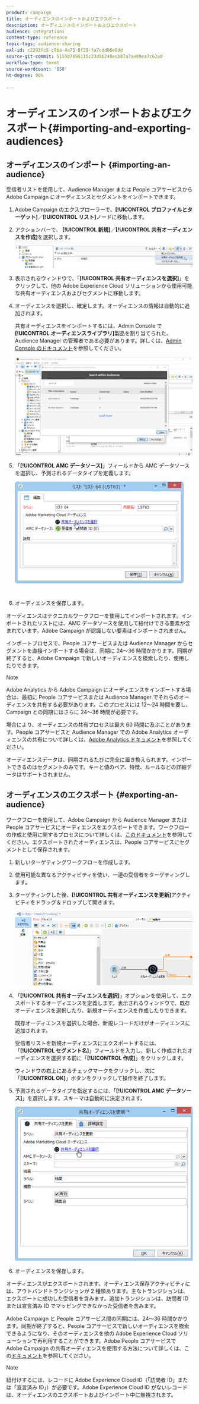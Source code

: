 ```yaml
---
product: campaign
title: オーディエンスのインポートおよびエクスポート
description: オーディエンスのインポートおよびエクスポート
audience: integrations
content-type: reference
topic-tags: audience-sharing
exl-id: c2293fc5-c9ba-4a73-8f39-fa7cdd06e8dd
source-git-commit: 515587695115c23d9b248ecb87a7ae89ea7c62a0
workflow-type: tm+mt
source-wordcount: '658'
ht-degree: 98%

---
```


# オーディエンスのインポートおよびエクスポート{#importing-and-exporting-audiences}

## オーディエンスのインポート {#importing-an-audience}

受信者リストを使用して、Audience Manager または People コアサービスから Adobe Campaign にオーディエンスとセグメントをインポートできます。

1. Adobe Campaign のエクスプローラーで、**[!UICONTROL プロファイルとターゲット]**／**[!UICONTROL リスト]**&#x200B;ノードに移動します。
1. アクションバーで、 **[!UICONTROL 新規]**／**[!UICONTROL 共有オーディエンスを作成]**&#x200B;を選択します。

   ![](assets/aam_import_audience.png)

1. 表示されるウィンドウで、「**[!UICONTROL 共有オーディエンスを選択]**」をクリックして、他の Adobe Experience Cloud ソリューションから使用可能な共有オーディエンスおよびセグメントに移動します。
1. オーディエンスを選択し、確定します。オーディエンスの情報は自動的に追加されます。

   共有オーディエンスをインポートするには、Admin Console で&#x200B;**[!UICONTROL オーディエンスライブラリ]**&#x200B;製品を割り当てられた、Audience Manager の管理者である必要があります。詳しくは、[Admin Console のドキュメント](https://helpx.adobe.com/jp/enterprise/managing/user-guide.html)を参照してください。

   ![](assets/aam_import_audience_3.png)

1. 「**[!UICONTROL AMC データソース]**」フィールドから AMC データソースを選択し、予測されるデータタイプを定義します。

   ![](assets/aam_import_audience_2.png)

1. オーディエンスを保存します。

オーディエンスはテクニカルワークフローを使用してインポートされます。インポートされたリストには、AMC データソースを使用して紐付けできる要素が含まれています。Adobe Campaign が認識しない要素はインポートされません。

インポートプロセスで、People コアサービスまたは Audience Manager からセグメントを直接インポートする場合は、同期に 24～36 時間かかります。同期が終了すると、Adobe Campaign で新しいオーディエンスを検索したり、使用したりできます。

>[!NOTE]
>
>Adobe Analytics から Adobe Campaign にオーディエンスをインポートする場合は、最初に People コアサービスまたは Audience Manager でそれらのオーディエンスを共有する必要があります。このプロセスには 12～24 時間を要し、Campaign との同期にはさらに 24～36 時間が必要です。
>
>場合により、オーディエンスの共有プロセスは最大 60 時間に及ぶことがあります。People コアサービスと Audience Manager での Adobe Analytics オーディエンスの共有について詳しくは、[Adobe Analytics ドキュメント](https://experienceleague.adobe.com/docs/analytics/components/segmentation/segmentation-workflow/seg-publish.html?lang=ja)を参照してください。

オーディエンスデータは、同期されるたびに完全に置き換えられます。インポートできるのはセグメントのみです。キーと値のペア、特徴、ルールなどの詳細データはサポートされません。

## オーディエンスのエクスポート {#exporting-an-audience}

ワークフローを使用して、Adobe Campaign から Audience Manager または People コアサービスにオーディエンスをエクスポートできます。ワークフローの作成と使用に関するプロセスについて詳しくは、[このドキュメント](../../workflow/using/building-a-workflow.md)を参照してください。エクスポートされたオーディエンスは、People コアサービスにセグメントとして保存されます。

1. 新しいターゲティングワークフローを作成します。
1. 使用可能な異なるアクティビティを使い、一連の受信者をターゲティングします。
1. ターゲティングした後、**[!UICONTROL 共有オーディエンスを更新]**&#x200B;アクティビティをドラッグ＆ドロップして開きます。

   ![](assets/aam_export_example.png)

1. 「**[!UICONTROL 共有オーディエンスを選択]**」オプションを使用して、エクスポートするオーディエンスを定義します。表示されるウィンドウで、既存オーディエンスを選択したり、新規オーディエンスを作成したりできます。

   既存オーディエンスを選択した場合、新規レコードだけがオーディエンスに追加されます。

   受信者リストを新規オーディエンスにエクスポートするには、「**[!UICONTROL セグメント名]**」フィールドを入力し、新しく作成されたオーディエンスを選択する前に「**[!UICONTROL 作成]**」をクリックします。

   ウィンドウの右上にあるチェックマークをクリックし、次に「**[!UICONTROL OK]**」ボタンをクリックして操作を終了します。

1. 予測されるデータタイプを指定するには、「**[!UICONTROL AMC データソース]**」を選択します。スキーマは自動的に決定されます。

   ![](assets/aam_export_audience_activity.png)

1. オーディエンスを保存します。

オーディエンスがエクスポートされます。オーディエンス保存アクティビティには、アウトバンドトランジションが 2 種類あります。主なトランジションは、エクスポートに成功した受信者を含みます。追加トランジションは、訪問者 ID または宣言済み ID でマッピングできなかった受信者を含みます。

Adobe Campaign と People コアサービス間の同期には、24～36 時間かかります。同期が終了すると、People コアサービスで新しいオーディエンスを検索できるようになり、そのオーディエンスを他の Adobe Experience Cloud ソリューションで再利用することができます。Adobe People コアサービスで Adobe Campaign の共有オーディエンスを使用する方法について詳しくは、この[ドキュメント](https://experienceleague.adobe.com/docs/core-services/interface/audiences/t-audience-create.html)を参照してください。

>[!NOTE]
>
>紐付けするには、レコードに Adobe Experience Cloud ID（「訪問者 ID」または「宣言済み ID」）が必要です。Adobe Experience Cloud ID がないレコードは、オーディエンスのエクスポートおよびインポート中に無視されます。
